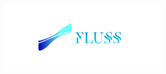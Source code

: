 <div align="center">
  <img src="https://github.com/fluss-rs/fluss/blob/master/img/fluss-banner.png"><br>
</div>
